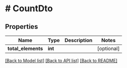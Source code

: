 # # CountDto

## Properties

Name | Type | Description | Notes
------------ | ------------- | ------------- | -------------
**total_elements** | **int** |  | [optional] 

[[Back to Model list]](../../README#documentation-for-models) [[Back to API list]](../../README#documentation-for-api-endpoints) [[Back to README]](../../README)



